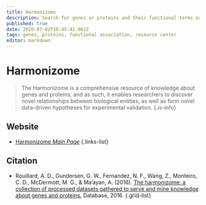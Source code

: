 ```yaml
---
title: Harmonizome
description: Search for genes or proteins and their functional terms extracted and organized from over a hundred publicly available resources.
published: true
date: 2020-07-02T18:45:42.061Z
tags: genes, proteins, functional association, resource center
editor: markdown
---
```


# Harmonizome

> The Harmonizome is a comprehensive resource of knowledge about genes and proteins, and as such, it enables researchers to discover novel relationships between biological entities, as well as form novel data-driven hypotheses for experimental validation.
{.is-info}

 
## Website 

- [Harmonizome *Main Page*](http://amp.pharm.mssm.edu/Harmonizome/)
 {.links-list}

 


## Citation 

- Rouillard, A. D., Gundersen, G. W., Fernandez, N. F., Wang, Z., Monteiro, C. D., McDermott, M. G., & Ma’ayan, A. (2016). [The harmonizome: a collection of processed datasets gathered to serve and mine knowledge about genes and proteins.](https://academic.oup.com/database/article/doi/10.1093/database/baw100/2630482) Database, 2016.
{.grid-list}


